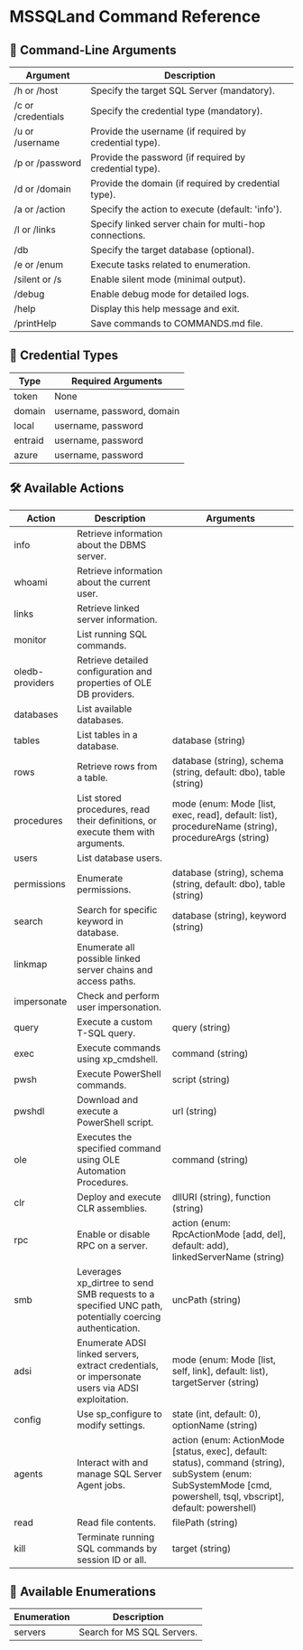 # MSSQLand Command Reference

## 📌 Command-Line Arguments


| Argument           | Description                                            |
| ------------------ | ------------------------------------------------------ |
| /h or /host        | Specify the target SQL Server (mandatory).             |
| /c or /credentials | Specify the credential type (mandatory).               |
| /u or /username    | Provide the username (if required by credential type). |
| /p or /password    | Provide the password (if required by credential type). |
| /d or /domain      | Provide the domain (if required by credential type).   |
| /a or /action      | Specify the action to execute (default: 'info').       |
| /l or /links       | Specify linked server chain for multi-hop connections. |
| /db                | Specify the target database (optional).                |
| /e or /enum        | Execute tasks related to enumeration.                  |
| /silent or /s      | Enable silent mode (minimal output).                   |
| /debug             | Enable debug mode for detailed logs.                   |
| /help              | Display this help message and exit.                    |
| /printHelp         | Save commands to COMMANDS.md file.                     |


## 🔑 Credential Types


| Type    | Required Arguments         |
| ------- | -------------------------- |
| token   | None                       |
| domain  | username, password, domain |
| local   | username, password         |
| entraid | username, password         |
| azure   | username, password         |


## 🛠 Available Actions


| Action          | Description                                                                                             | Arguments                                                                                                                                                           |
| --------------- | ------------------------------------------------------------------------------------------------------- | ------------------------------------------------------------------------------------------------------------------------------------------------------------------- |
| info            | Retrieve information about the DBMS server.                                                             |                                                                                                                                                                     |
| whoami          | Retrieve information about the current user.                                                            |                                                                                                                                                                     |
| links           | Retrieve linked server information.                                                                     |                                                                                                                                                                     |
| monitor         | List running SQL commands.                                                                              |                                                                                                                                                                     |
| oledb-providers | Retrieve detailed configuration and properties of OLE DB providers.                                     |                                                                                                                                                                     |
| databases       | List available databases.                                                                               |                                                                                                                                                                     |
| tables          | List tables in a database.                                                                              | database (string)                                                                                                                                                   |
| rows            | Retrieve rows from a table.                                                                             | database (string), schema (string, default: dbo), table (string)                                                                                                    |
| procedures      | List stored procedures, read their definitions, or execute them with arguments.                         | mode (enum: Mode [list, exec, read], default: list), procedureName (string), procedureArgs (string)                                                                 |
| users           | List database users.                                                                                    |                                                                                                                                                                     |
| permissions     | Enumerate permissions.                                                                                  | database (string), schema (string, default: dbo), table (string)                                                                                                    |
| search          | Search for specific keyword in database.                                                                | database (string), keyword (string)                                                                                                                                 |
| linkmap         | Enumerate all possible linked server chains and access paths.                                           |                                                                                                                                                                     |
| impersonate     | Check and perform user impersonation.                                                                   |                                                                                                                                                                     |
| query           | Execute a custom T-SQL query.                                                                           | query (string)                                                                                                                                                      |
| exec            | Execute commands using xp_cmdshell.                                                                     | command (string)                                                                                                                                                    |
| pwsh            | Execute PowerShell commands.                                                                            | script (string)                                                                                                                                                     |
| pwshdl          | Download and execute a PowerShell script.                                                               | url (string)                                                                                                                                                        |
| ole             | Executes the specified command using OLE Automation Procedures.                                         | command (string)                                                                                                                                                    |
| clr             | Deploy and execute CLR assemblies.                                                                      | dllURI (string), function (string)                                                                                                                                  |
| rpc             | Enable or disable RPC on a server.                                                                      | action (enum: RpcActionMode [add, del], default: add), linkedServerName (string)                                                                                    |
| smb             | Leverages xp_dirtree to send SMB requests to a specified UNC path, potentially coercing authentication. | uncPath (string)                                                                                                                                                    |
| adsi            | Enumerate ADSI linked servers, extract credentials, or impersonate users via ADSI exploitation.         | mode (enum: Mode [list, self, link], default: list), targetServer (string)                                                                                          |
| config          | Use sp_configure to modify settings.                                                                    | state (int, default: 0), optionName (string)                                                                                                                        |
| agents          | Interact with and manage SQL Server Agent jobs.                                                         | action (enum: ActionMode [status, exec], default: status), command (string), subSystem (enum: SubSystemMode [cmd, powershell, tsql, vbscript], default: powershell) |
| read            | Read file contents.                                                                                     | filePath (string)                                                                                                                                                   |
| kill            | Terminate running SQL commands by session ID or all.                                                    | target (string)                                                                                                                                                     |


## 🔎 Available Enumerations


| Enumeration | Description                |
| ----------- | -------------------------- |
| servers     | Search for MS SQL Servers. |

